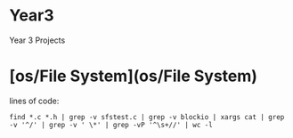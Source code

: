 Year3
=====

Year 3 Projects

[os/File System](os/File System)
================

lines of code:

    find *.c *.h | grep -v sfstest.c | grep -v blockio | xargs cat | grep -v '^/' | grep -v ' \*' | grep -vP '^\s+//' | wc -l

